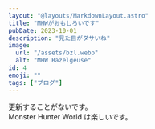 ```yaml
---
layout: "@layouts/MarkdownLayout.astro"
title: "MHWがおもしろいです"
pubDate: 2023-10-01
description: "見た目がダサいね"
image:
  url: "/assets/bzl.webp"
  alt: "MHW Bazelgeuse"
id: 4
emoji: ""
tags: ["ブログ"]
---
```


更新することがないです。  
Monster Hunter World は楽しいです。
